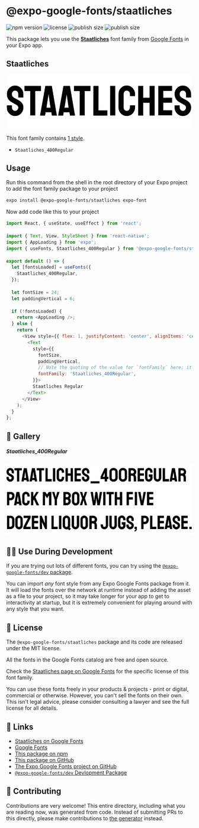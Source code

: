 # @expo-google-fonts/staatliches

![npm version](https://flat.badgen.net/npm/v/@expo-google-fonts/staatliches)
![license](https://flat.badgen.net/github/license/expo/google-fonts)
![publish size](https://flat.badgen.net/packagephobia/install/@expo-google-fonts/staatliches)
![publish size](https://flat.badgen.net/packagephobia/publish/@expo-google-fonts/staatliches)

This package lets you use the [**Staatliches**](https://fonts.google.com/specimen/Staatliches) font family from [Google Fonts](https://fonts.google.com/) in your Expo app.

## Staatliches

![Staatliches](./font-family.png)

This font family contains [1 style](#-gallery).

- `Staatliches_400Regular`

## Usage

Run this command from the shell in the root directory of your Expo project to add the font family package to your project
```sh
expo install @expo-google-fonts/staatliches expo-font
```

Now add code like this to your project
```js
import React, { useState, useEffect } from 'react';

import { Text, View, StyleSheet } from 'react-native';
import { AppLoading } from 'expo';
import { useFonts, Staatliches_400Regular } from '@expo-google-fonts/staatliches';

export default () => {
  let [fontsLoaded] = useFonts({
    Staatliches_400Regular,
  });

  let fontSize = 24;
  let paddingVertical = 6;

  if (!fontsLoaded) {
    return <AppLoading />;
  } else {
    return (
      <View style={{ flex: 1, justifyContent: 'center', alignItems: 'center' }}>
        <Text
          style={{
            fontSize,
            paddingVertical,
            // Note the quoting of the value for `fontFamily` here; it expects a string!
            fontFamily: 'Staatliches_400Regular',
          }}>
          Staatliches Regular
        </Text>
      </View>
    );
  }
};

```

## 🔡 Gallery

##### Staatliches_400Regular
![Staatliches_400Regular](./Staatliches_400Regular.ttf.png)


## 👩‍💻 Use During Development

If you are trying out lots of different fonts, you can try using the [`@expo-google-fonts/dev` package](https://github.com/expo/google-fonts/tree/master/font-packages/dev#readme).

You can import *any* font style from any Expo Google Fonts package from it. It will load the fonts
over the network at runtime instead of adding the asset as a file to your project, so it may take longer
for your app to get to interactivity at startup, but it is extremely convenient
for playing around with any style that you want.

## 📖 License

The `@expo-google-fonts/staatliches` package and its code are released under the MIT license.

All the fonts in the Google Fonts catalog are free and open source.

Check the [Staatliches page on Google Fonts](https://fonts.google.com/specimen/Staatliches) for the specific license of this font family.

You can use these fonts freely in your products & projects - print or digital, commercial or otherwise. However, you can't sell the fonts on their own. This isn't legal advice, please consider consulting a lawyer and see the full license for all details.

## 🔗 Links

- [Staatliches on Google Fonts](https://fonts.google.com/specimen/Staatliches)
- [Google Fonts](https://fonts.google.com/)
- [This package on npm](https://www.npmjs.com/package/@expo-google-fonts/staatliches)
- [This package on GitHub](https://github.com/expo/google-fonts/tree/master/font-packages/staatliches)
- [The Expo Google Fonts project on GitHub](https://github.com/expo/google-fonts)
- [`@expo-google-fonts/dev` Devlopment Package](https://github.com/expo/google-fonts/tree/master/font-packages/dev)

## 🤝 Contributing

Contributions are very welcome! This entire directory, including what you are reading now, was generated from code. Instead of submitting PRs to this directly, please make contributions to [the generator](https://github.com/expo/google-fonts/tree/master/packages/generator) instead.
